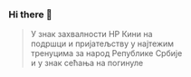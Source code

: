 ### Hi there 👋

> У знак захвалности НР Кини на    
> подршци и пријатељству у најтежим    
> тренуцима за народ Републике Србије    
> и у знак сећања на погинуле
